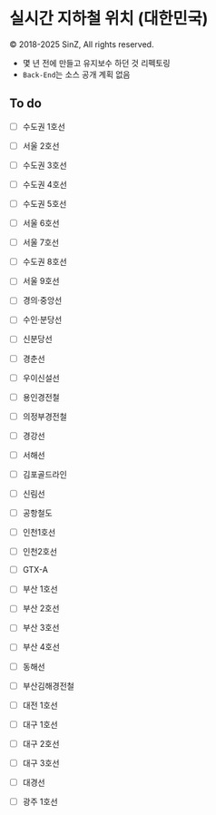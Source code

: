 # 실시간 지하철 위치 (대한민국)
© 2018-2025 SinZ, All rights reserved.

- 몇 년 전에 만들고 유지보수 하던 것 리펙토링
- `Back-End`는 소스 공개 계획 없음

## To do
- [ ] 수도권 1호선
- [ ] 서울 2호선
- [ ] 수도권 3호선
- [ ] 수도권 4호선
- [ ] 수도권 5호선
- [ ] 서울 6호선
- [ ] 서울 7호선
- [ ] 수도권 8호선
- [ ] 서울 9호선
- [ ] 경의·중앙선
- [ ] 수인·분당선
- [ ] 신분당선
- [ ] 경춘선
- [ ] 우이신설선
- [ ] 용인경전철
- [ ] 의정부경전철
- [ ] 경강선
- [ ] 서해선
- [ ] 김포골드라인
- [ ] 신림선
- [ ] 공항철도
- [ ] 인천1호선
- [ ] 인천2호선
- [ ] GTX-A
- [ ] 부산 1호선
- [ ] 부산 2호선
- [ ] 부산 3호선
- [ ] 부산 4호선
- [ ] 동해선
- [ ] 부산김해경전철
- [ ] 대전 1호선
- [ ] 대구 1호선
- [ ] 대구 2호선
- [ ] 대구 3호선
- [ ] 대경선
- [ ] 광주 1호선

